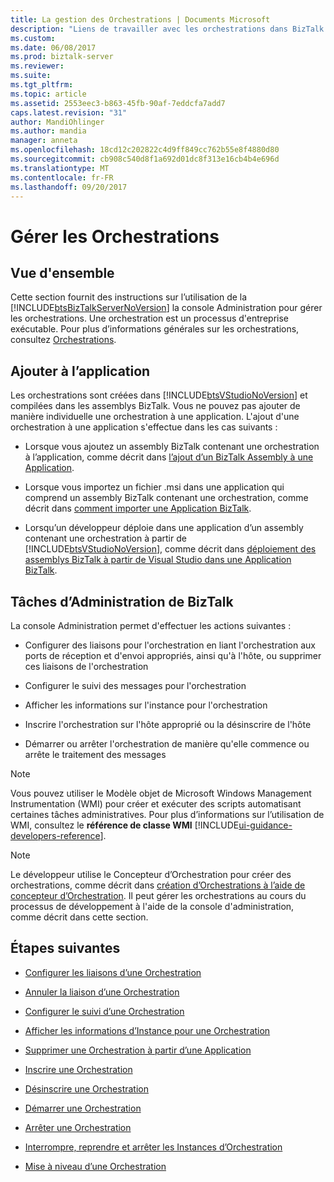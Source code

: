 ```yaml
---
title: La gestion des Orchestrations | Documents Microsoft
description: "Liens de travailler avec les orchestrations dans BizTalk Server, y compris le début, arrêter, lier, configurer, activer le suivi interrompre et bien plus encore"
ms.custom: 
ms.date: 06/08/2017
ms.prod: biztalk-server
ms.reviewer: 
ms.suite: 
ms.tgt_pltfrm: 
ms.topic: article
ms.assetid: 2553eec3-b863-45fb-90af-7eddcfa7add7
caps.latest.revision: "31"
author: MandiOhlinger
ms.author: mandia
manager: anneta
ms.openlocfilehash: 18cd12c202822c4d9ff849cc762b55e8f4880d80
ms.sourcegitcommit: cb908c540d8f1a692d01dc8f313e16cb4b4e696d
ms.translationtype: MT
ms.contentlocale: fr-FR
ms.lasthandoff: 09/20/2017
---
```

# <a name="manage-orchestrations"></a>Gérer les Orchestrations

## <a name="overview"></a>Vue d'ensemble
Cette section fournit des instructions sur l’utilisation de la [!INCLUDE[btsBizTalkServerNoVersion](../includes/btsbiztalkservernoversion-md.md)] la console Administration pour gérer les orchestrations. Une orchestration est un processus d'entreprise exécutable. Pour plus d’informations générales sur les orchestrations, consultez [Orchestrations](../core/orchestrations.md).  

## <a name="add-to-application"></a>Ajouter à l’application  
 Les orchestrations sont créées dans [!INCLUDE[btsVStudioNoVersion](../includes/btsvstudionoversion-md.md)] et compilées dans les assemblys BizTalk. Vous ne pouvez pas ajouter de manière individuelle une orchestration à une application. L'ajout d'une orchestration à une application s'effectue dans les cas suivants :  
  
-   Lorsque vous ajoutez un assembly BizTalk contenant une orchestration à l’application, comme décrit dans [l’ajout d’un BizTalk Assembly à une Application](../core/how-to-add-a-biztalk-assembly-to-an-application.md).  
  
-   Lorsque vous importez un fichier .msi dans une application qui comprend un assembly BizTalk contenant une orchestration, comme décrit dans [comment importer une Application BizTalk](../core/how-to-import-a-biztalk-application.md).  
  
-   Lorsqu’un développeur déploie dans une application d’un assembly contenant une orchestration à partir de [!INCLUDE[btsVStudioNoVersion](../includes/btsvstudionoversion-md.md)], comme décrit dans [déploiement des assemblys BizTalk à partir de Visual Studio dans une Application BizTalk](../core/deploying-biztalk-assemblies-from-visual-studio-into-a-biztalk-application.md).  

## <a name="biztalk-administration-tasks"></a>Tâches d’Administration de BizTalk  
 La console Administration permet d'effectuer les actions suivantes :  
  
-   Configurer des liaisons pour l'orchestration en liant l'orchestration aux ports de réception et d'envoi appropriés, ainsi qu'à l'hôte, ou supprimer ces liaisons de l'orchestration  
  
-   Configurer le suivi des messages pour l'orchestration  
  
-   Afficher les informations sur l'instance pour l'orchestration  
  
-   Inscrire l'orchestration sur l'hôte approprié ou la désinscrire de l'hôte  
  
-   Démarrer ou arrêter l'orchestration de manière qu'elle commence ou arrête le traitement des messages  
  
> [!NOTE]
>  Vous pouvez utiliser le Modèle objet de Microsoft Windows Management Instrumentation (WMI) pour créer et exécuter des scripts automatisant certaines tâches administratives. Pour plus d’informations sur l’utilisation de WMI, consultez le **référence de classe WMI** [!INCLUDE[ui-guidance-developers-reference](../includes/ui-guidance-developers-reference.md)]. 
  
> [!NOTE]
>  Le développeur utilise le Concepteur d’Orchestration pour créer des orchestrations, comme décrit dans [création d’Orchestrations à l’aide de concepteur d’Orchestration](../core/creating-orchestrations-using-orchestration-designer.md). Il peut gérer les orchestrations au cours du processus de développement à l'aide de la console d'administration, comme décrit dans cette section.  
  
## <a name="next-steps"></a>Étapes suivantes
  
-   [Configurer les liaisons d’une Orchestration](../core/how-to-configure-bindings-for-an-orchestration.md)  
  
-   [Annuler la liaison d’une Orchestration](../core/how-to-unbind-an-orchestration.md)  
  
-   [Configurer le suivi d’une Orchestration](../core/how-to-configure-tracking-for-an-orchestration.md)  
  
-   [Afficher les informations d’Instance pour une Orchestration](../core/how-to-view-instance-information-for-an-orchestration.md)  
  
-   [Supprimer une Orchestration à partir d’une Application](../core/how-to-remove-an-orchestration-from-an-application.md)  
  
-   [Inscrire une Orchestration](../core/how-to-enlist-an-orchestration.md)  
  
-   [Désinscrire une Orchestration](../core/how-to-unenlist-an-orchestration.md)  
  
-   [Démarrer une Orchestration](../core/how-to-start-an-orchestration.md)  
  
-   [Arrêter une Orchestration](../core/how-to-stop-an-orchestration.md)  
  
-   [Interrompre, reprendre et arrêter les Instances d’Orchestration](../core/how-to-suspend-resume-and-terminate-orchestration-instances.md)  
  
-   [Mise à niveau d’une Orchestration](../core/how-to-upgrade-an-orchestration.md)